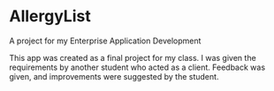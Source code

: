 # AllergyList
A project for my Enterprise Application Development

  This app was created as a final project for my class. I was given the requirements by another student who acted as a client.  Feedback was given, and improvements were suggested by the student.
